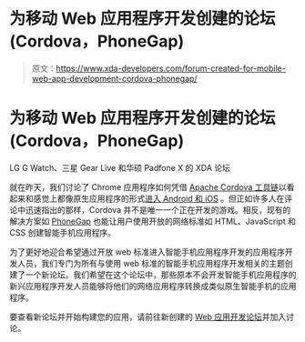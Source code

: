 # 为移动 Web 应用程序开发创建的论坛(Cordova，PhoneGap)

> 原文：<https://www.xda-developers.com/forum-created-for-mobile-web-app-development-cordova-phonegap/>

# 为移动 Web 应用程序开发创建的论坛(Cordova，PhoneGap)

LG G Watch、三星 Gear Live 和华硕 Padfone X 的 XDA 论坛

就在昨天，我们讨论了 Chrome 应用程序如何凭借 [Apache Cordova 工具链](http://cordova.apache.org/)以看起来和感觉上都像原生应用程序的形式[进入 Android 和 iOS](http://www.xda-developers.com/android/chrome-apps-coming-to-android-and-ios-what-it-means-to-you-as-a-appweb-developer-and-end-user/ "Chrome Apps Coming to Android and iOS, What it Means to You as a App/Web Developer and End User") 。但正如许多人在评论中迅速指出的那样，Cordova 并不是唯一一个正在开发的游戏。相反，现有的解决方案如 [PhoneGap](http://phonegap.com/) 也能让用户使用开放的网络标准如 HTML、JavaScript 和 CSS 创建智能手机应用程序。

为了更好地迎合希望通过开放 web 标准进入智能手机应用程序开发的应用程序开发人员，我们专门为所有与使用 web 标准的智能手机应用程序开发相关的主题创建了一个新论坛。我们希望在这个论坛中，那些原本不会开发智能手机应用程序的新兴应用程序开发人员能够将他们的网络应用程序转换成类似原生智能手机的应用程序。

要查看新论坛并开始构建您的应用，请前往新创建的 [Web 应用开发论坛](http://forum.xda-developers.com/coding/web-apps)并加入讨论。